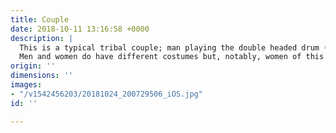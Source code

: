 ```yaml
---
title: Couple
date: 2018-10-11 13:16:58 +0000
description: |
  This is a typical tribal couple; man playing the double headed drum (dhol) and the woman with a bamboo stick in her hand to dance with it to the tunes of the drum. Men decorate themselves with bison horns on their heads to exhibiting their masculinity. Men wear robust jewelry whereas women adorn cowry shelled jewelry, which jingles along their dances.
  Men and women do have different costumes but, notably, women of this tribe also do not cover the upper part of their body.
origin: ''
dimensions: ''
images:
- "/v1542456203/20181024_200729506_iOS.jpg"
id: ''

---
```

